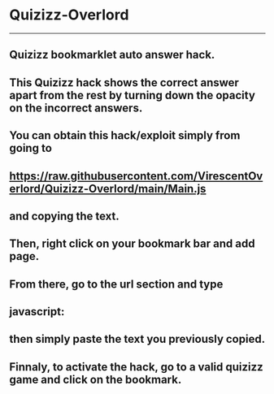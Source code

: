 # Quizizz-Overlord
---------------------
Quizizz bookmarklet auto answer hack. 
-----------------------------------------
This Quizizz hack shows the correct answer apart from the rest by turning down the opacity on the incorrect answers.
---------------------------------------------------------------------------------------------------------------------------
You can obtain this hack/exploit simply from going to 
---------------------------------------------------------
https://raw.githubusercontent.com/VirescentOverlord/Quizizz-Overlord/main/Main.js 
-----------------------------------------------------------------------------------------
and copying the text.
---------------------------
Then, right click on your bookmark bar and add page.
---------------------------------------------------------
From there, go to the url section and type 
-----------------------------------------------
javascript: 
-------------
then simply paste the text you previously copied. 
-----------------------------------------------------
Finnaly, to activate the hack, go to a valid quizizz game and click on the bookmark. 
------------------------------------------------------------------------------------------

